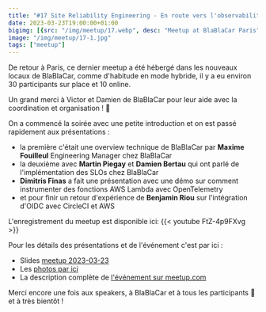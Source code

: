 ```yaml
---
title: "#17 Site Reliability Engineering - En route vers l'observabilité 🚗"
date: 2023-03-23T19:00:00+01:00
bigimg: [{src: "/img/meetup/17.webp", desc: "Meetup at BlaBlaCar Paris"}]
image: "/img/meetup/17-1.jpg"
tags: ["meetup"]
---
```


De retour à Paris, ce dernier meetup a été hébergé dans les nouveaux locaux de BlaBlaCar, comme d'habitude en mode hybride, il y a eu environ 30 participants sur place et 10 online. 

Un grand merci à Victor et Damien de BlaBlaCar pour leur aide avec la coordination et organisation ! 🙏 

On a commencé la soirée avec une petite introduction et on est passé rapidement aux présentations :

* la première c'était une overview technique de BlaBlaCar par **Maxime Fouilleul** Engineering Manager chez BlaBlaCar
* la deuxième avec **Martin Piegay** et **Damien Bertau** qui ont parlé de l'implémentation des SLOs chez BlaBlaCar
* **Dimitris Finas** a fait une présentation avec une démo sur comment instrumenter des fonctions AWS Lambda avec OpenTelemetry
* et pour finir un retour d'expérience de **Benjamin Riou** sur l'intégration d'OIDC avec CircleCI et AWS

<!--more-->

L'enregistrement du meetup est disponible ici:
{{< youtube FtZ-4p9FXvg >}}


Pour les détails des présentations et de l'événement c'est par ici :

* Slides [meetup 2023-03-23](https://github.com/sre-france/meetups/tree/main/meetups/2023-03-23)
* Les [photos par ici](https://www.meetup.com/site-reliability-engineering-france/photos/33381981/)
* La description complète de [l'événement sur meetup.com](https://www.meetup.com/site-reliability-engineering-france/events/292086832/)

Merci encore une fois aux speakers, à BlaBlaCar et à tous les participants 🙏 et à très bientôt !

